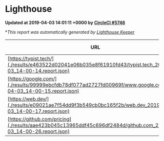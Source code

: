 
# Lighthouse

**Updated at 2019-04-03 14:01:11 +0000 by [CircleCI #5746](https://circleci.com/gh/ItinerisLtd/lighthouse-keeper-example/5746)**

**This report was automatically generated by [Lighthouse Keeper](https://github.com/itinerisltd/lighthouse-keeper)*

| URL | Performance | Accessibility | Best Practices | SEO | PWA | Updated At |
| --- | --- | --- | --- | --- | --- | --- |
| [https://typist.tech/](./results/e463522d02041e06b035e8f61910fd43/typist.tech_2019-04-03_14-00-14.report.json) | 1 |  |  |  |  | 2019-04-03T14:00:14.506Z |
| [https://google.com/](./results/99999ebcfdb78df077ad2727fd00969f/www.google.com_2019-04-03_14-00-15.report.json) | 0.96 | 0.71 | 0.93 | 0.82 | 0.58 | 2019-04-03T14:00:15.754Z |
| [https://web.dev/](./results/e09021ae7f54dd9f3b549cb0bc165f2b/web.dev_2019-04-03_14-00-17.report.json) | 0.91 | 0.93 | 1 | 0.96 | 1 | 2019-04-03T14:00:17.326Z |
| [https://github.com/pricing](./results/aae423b045c13965ddf45c696df2484d/github.com_2019-04-03_14-00-26.report.json) | 0.88 | 0.89 | 0.93 | 0.9 | 0.58 | 2019-04-03T14:00:26.714Z |

